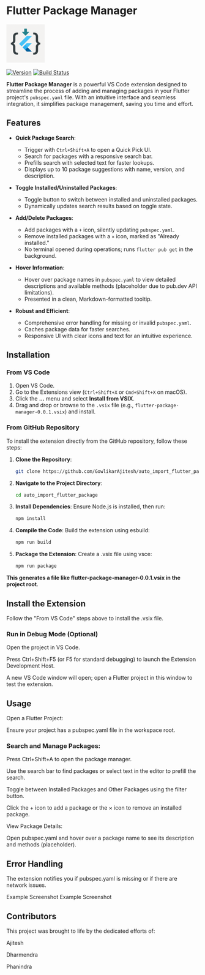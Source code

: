 # Flutter Package Manager

<img src="https://github.com/GowlikarAjitesh/auto_import_flutter_package/blob/main/images/icon2.png" alt="Flutter Package Manager Logo" width="100" height="100">

[![Version](https://img.shields.io/badge/version-0.0.1-blue.svg)](https://marketplace.visualstudio.com/) [![Build Status](https://img.shields.io/badge/build-passing-green.svg)](https://github.com/GowlikarAjitesh/auto_import_flutter_package)

**Flutter Package Manager** is a powerful VS Code extension designed to streamline the process of adding and managing packages in your Flutter project's `pubspec.yaml` file. With an intuitive interface and seamless integration, it simplifies package management, saving you time and effort.

## Features

- **Quick Package Search**:
  - Trigger with `Ctrl+Shift+A` to open a Quick Pick UI.
  - Search for packages with a responsive search bar.
  - Prefills search with selected text for faster lookups.
  - Displays up to 10 package suggestions with name, version, and description.

- **Toggle Installed/Uninstalled Packages**:
  - Toggle button to switch between installed and uninstalled packages.
  - Dynamically updates search results based on toggle state.

- **Add/Delete Packages**:
  - Add packages with a `+` icon, silently updating `pubspec.yaml`.
  - Remove installed packages with a `×` icon, marked as "Already installed."
  - No terminal opened during operations; runs `flutter pub get` in the background.

- **Hover Information**:
  - Hover over package names in `pubspec.yaml` to view detailed descriptions and available methods (placeholder due to pub.dev API limitations).
  - Presented in a clean, Markdown-formatted tooltip.

- **Robust and Efficient**:
  - Comprehensive error handling for missing or invalid `pubspec.yaml`.
  - Caches package data for faster searches.
  - Responsive UI with clear icons and text for an intuitive experience.

## Installation

### From VS Code
1. Open VS Code.
2. Go to the Extensions view (`Ctrl+Shift+X` or `Cmd+Shift+X` on macOS).
3. Click the **...** menu and select **Install from VSIX**.
4. Drag and drop or browse to the `.vsix` file (e.g., `flutter-package-manager-0.0.1.vsix`) and install.

### From GitHub Repository
To install the extension directly from the GitHub repository, follow these steps:

1. **Clone the Repository**:
   ```bash
   git clone https://github.com/GowlikarAjitesh/auto_import_flutter_package.git

2. **Navigate to the Project Directory**:
    ```bash
    cd auto_import_flutter_package
3. **Install Dependencies**:
   Ensure Node.js is installed, then run:
    ```bash
    npm install
4. **Compile the Code**:
      Build the extension using esbuild:
    ```bash
    npm run build
5. **Package the Extension**:
Create a .vsix file using vsce:
    ```bash
    npm run package
    
**This generates a file like flutter-package-manager-0.0.1.vsix in the project root**.

## Install the Extension
Follow the "From VS Code" steps above to install the .vsix file.

### Run in Debug Mode (Optional)

Open the project in VS Code.

Press Ctrl+Shift+F5 (or F5 for standard debugging) to launch the Extension Development Host.

A new VS Code window will open; open a Flutter project in this window to test the extension.

## Usage
Open a Flutter Project:

Ensure your project has a pubspec.yaml file in the workspace root.

### Search and Manage Packages:

Press Ctrl+Shift+A to open the package manager.

Use the search bar to find packages or select text in the editor to prefill the search.

Toggle between Installed Packages and Other Packages using the filter button.

Click the + icon to add a package or the × icon to remove an installed package.

View Package Details:

Open pubspec.yaml and hover over a package name to see its description and methods (placeholder).

## Error Handling
The extension notifies you if pubspec.yaml is missing or if there are network issues.

Example Screenshot
Example Screenshot

## Contributors
This project was brought to life by the dedicated efforts of:

Ajitesh

Dharmendra

Phanindra
